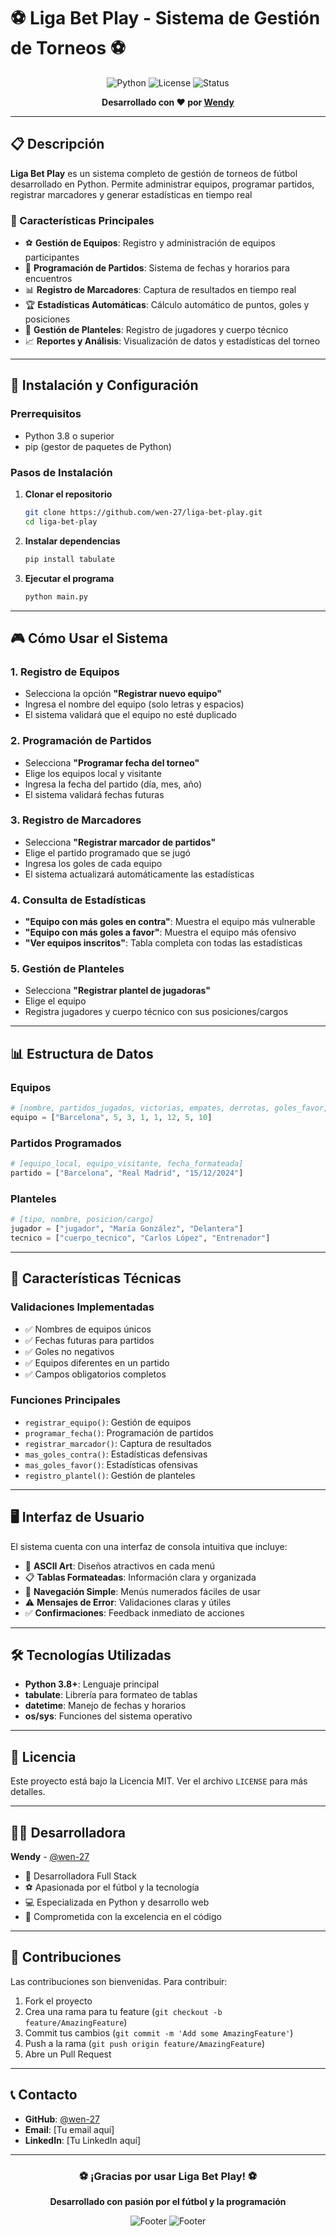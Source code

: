 # ⚽ Liga Bet Play - Sistema de Gestión de Torneos ⚽

<div align="center">

![Python](https://img.shields.io/badge/Python-3.8+-blue.svg)
![License](https://img.shields.io/badge/License-MIT-green.svg)
![Status](https://img.shields.io/badge/Status-Activo-brightgreen.svg)

**Desarrollado con ❤️ por [Wendy](https://github.com/wen-27)**

</div>

---

## 📋 Descripción

**Liga Bet Play** es un sistema completo de gestión de torneos de fútbol desarrollado en Python. Permite administrar equipos, programar partidos, registrar marcadores y generar estadísticas en tiempo real

### 🌟 Características Principales

- ⚽ **Gestión de Equipos**: Registro y administración de equipos participantes
- 📅 **Programación de Partidos**: Sistema de fechas y horarios para encuentros
- 📊 **Registro de Marcadores**: Captura de resultados en tiempo real
- 🏆 **Estadísticas Automáticas**: Cálculo automático de puntos, goles y posiciones
- 👥 **Gestión de Planteles**: Registro de jugadores y cuerpo técnico
- 📈 **Reportes y Análisis**: Visualización de datos y estadísticas del torneo

---

## 🚀 Instalación y Configuración

### Prerrequisitos

- Python 3.8 o superior
- pip (gestor de paquetes de Python)

### Pasos de Instalación

1. **Clonar el repositorio**
   ```bash
   git clone https://github.com/wen-27/liga-bet-play.git
   cd liga-bet-play
   ```

2. **Instalar dependencias**
   ```bash
   pip install tabulate
   ```

3. **Ejecutar el programa**
   ```bash
   python main.py
   ```

---

## 🎮 Cómo Usar el Sistema

### 1. Registro de Equipos
- Selecciona la opción **"Registrar nuevo equipo"**
- Ingresa el nombre del equipo (solo letras y espacios)
- El sistema validará que el equipo no esté duplicado

### 2. Programación de Partidos
- Selecciona **"Programar fecha del torneo"**
- Elige los equipos local y visitante
- Ingresa la fecha del partido (día, mes, año)
- El sistema validará fechas futuras

### 3. Registro de Marcadores
- Selecciona **"Registrar marcador de partidos"**
- Elige el partido programado que se jugó
- Ingresa los goles de cada equipo
- El sistema actualizará automáticamente las estadísticas

### 4. Consulta de Estadísticas
- **"Equipo con más goles en contra"**: Muestra el equipo más vulnerable
- **"Equipo con más goles a favor"**: Muestra el equipo más ofensivo
- **"Ver equipos inscritos"**: Tabla completa con todas las estadísticas

### 5. Gestión de Planteles
- Selecciona **"Registrar plantel de jugadoras"**
- Elige el equipo
- Registra jugadores y cuerpo técnico con sus posiciones/cargos

---

## 📊 Estructura de Datos

### Equipos
```python
# [nombre, partidos_jugados, victorias, empates, derrotas, goles_favor, goles_contra, puntos]
equipo = ["Barcelona", 5, 3, 1, 1, 12, 5, 10]
```

### Partidos Programados
```python
# [equipo_local, equipo_visitante, fecha_formateada]
partido = ["Barcelona", "Real Madrid", "15/12/2024"]
```

### Planteles
```python
# [tipo, nombre, posicion/cargo]
jugador = ["jugador", "María González", "Delantera"]
tecnico = ["cuerpo_tecnico", "Carlos López", "Entrenador"]
```

---

## 🎨 Características Técnicas

### Validaciones Implementadas
- ✅ Nombres de equipos únicos
- ✅ Fechas futuras para partidos
- ✅ Goles no negativos
- ✅ Equipos diferentes en un partido
- ✅ Campos obligatorios completos

### Funciones Principales
- `registrar_equipo()`: Gestión de equipos
- `programar_fecha()`: Programación de partidos
- `registrar_marcador()`: Captura de resultados
- `mas_goles_contra()`: Estadísticas defensivas
- `mas_goles_favor()`: Estadísticas ofensivas
- `registro_plantel()`: Gestión de planteles

---

## 🖥️ Interfaz de Usuario

El sistema cuenta con una interfaz de consola intuitiva que incluye:

- 🎨 **ASCII Art**: Diseños atractivos en cada menú
- 📋 **Tablas Formateadas**: Información clara y organizada
- 🎯 **Navegación Simple**: Menús numerados fáciles de usar
- ⚠️ **Mensajes de Error**: Validaciones claras y útiles
- ✅ **Confirmaciones**: Feedback inmediato de acciones

---

## 🛠️ Tecnologías Utilizadas

- **Python 3.8+**: Lenguaje principal
- **tabulate**: Librería para formateo de tablas
- **datetime**: Manejo de fechas y horarios
- **os/sys**: Funciones del sistema operativo

---

## 📝 Licencia

Este proyecto está bajo la Licencia MIT. Ver el archivo `LICENSE` para más detalles.

---

## 👩‍💻 Desarrolladora

**Wendy** - [@wen-27](https://github.com/wen-27)

- 🌟 Desarrolladora Full Stack
- ⚽ Apasionada por el fútbol y la tecnología
- 💻 Especializada en Python y desarrollo web
- 🎯 Comprometida con la excelencia en el código

---

## 🤝 Contribuciones

Las contribuciones son bienvenidas. Para contribuir:

1. Fork el proyecto
2. Crea una rama para tu feature (`git checkout -b feature/AmazingFeature`)
3. Commit tus cambios (`git commit -m 'Add some AmazingFeature'`)
4. Push a la rama (`git push origin feature/AmazingFeature`)
5. Abre un Pull Request

---

## 📞 Contacto

- **GitHub**: [@wen-27](https://github.com/wen-27)
- **Email**: [Tu email aquí]
- **LinkedIn**: [Tu LinkedIn aquí]

---

<div align="center">

### ⚽ ¡Gracias por usar Liga Bet Play! ⚽

**Desarrollado con pasión por el fútbol y la programación**

![Footer](https://img.shields.io/badge/Made%20with-Python-red.svg)
![Footer](https://img.shields.io/badge/Version-1.0.0-blue.svg)

</div>  
